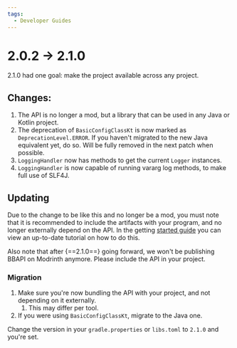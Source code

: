 ```yaml
---
tags:
  - Developer Guides
---
```

# 2.0.2 -> 2.1.0

2.1.0 had one goal: make the project available across any project.

## Changes:
1. The API is no longer a mod, but a library that can be used in any Java or Kotlin project.
2. The deprecation of `BasicConfigClassKt` is now marked as `DeprecationLevel.ERROR`. If you haven't migrated to the new Java equivalent yet, do so. Will be fully removed in the next patch when possible.
3. `LoggingHandler` now has methods to get the current `Logger` instances.
4. `LoggingHandler` is now capable of running vararg log methods, to make full use of SLF4J.

## Updating
Due to the change to be like this and no longer be a mod, you must note that it is recommended to include the artifacts 
with your program, and no longer externally depend on the API. In the getting [started guide](index.md) you can view an 
up-to-date tutorial on how to do this.

Also note that after {==2.1.0==} going forward, we won't be publishing BBAPI on Modrinth anymore. Please include the API in your project.

### Migration
1. Make sure you're now bundling the API with your project, and not depending on it externally.
   1. This may differ per tool.
2. If you were using `BasicConfigClassKt`, migrate to the Java one.

Change the version in your `gradle.properties` or `libs.toml` to `2.1.0` and you're set.